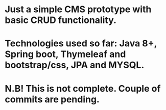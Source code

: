 # Just a simple CMS prototype with basic CRUD functionality.
# Technologies used so far: Java 8+, Spring boot, Thymeleaf and bootstrap/css, JPA and MYSQL.
# N.B! This is not complete. Couple of commits are pending.
